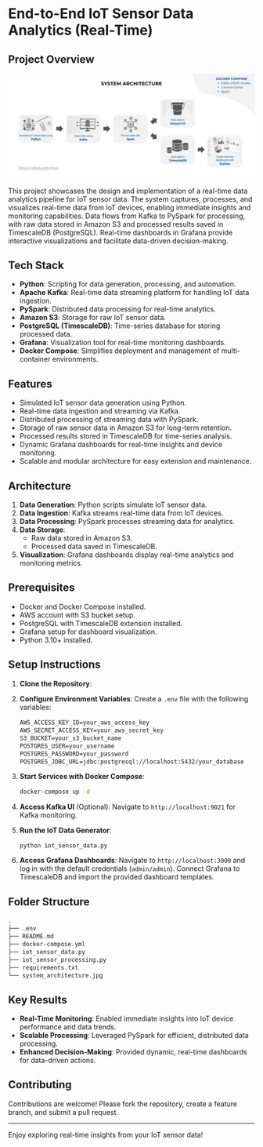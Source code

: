 # End-to-End IoT Sensor Data Analytics (Real-Time)

## Project Overview
![](system_architecture.jpg)

This project showcases the design and implementation of a real-time data analytics pipeline for IoT sensor data. The system captures, processes, and visualizes real-time data from IoT devices, enabling immediate insights and monitoring capabilities. Data flows from Kafka to PySpark for processing, with raw data stored in Amazon S3 and processed results saved in TimescaleDB (PostgreSQL). Real-time dashboards in Grafana provide interactive visualizations and facilitate data-driven decision-making.

## Tech Stack

- **Python**: Scripting for data generation, processing, and automation.
- **Apache Kafka**: Real-time data streaming platform for handling IoT data ingestion.
- **PySpark**: Distributed data processing for real-time analytics.
- **Amazon S3**: Storage for raw IoT sensor data.
- **PostgreSQL (TimescaleDB)**: Time-series database for storing processed data.
- **Grafana**: Visualization tool for real-time monitoring dashboards.
- **Docker Compose**: Simplifies deployment and management of multi-container environments.

## Features

- Simulated IoT sensor data generation using Python.
- Real-time data ingestion and streaming via Kafka.
- Distributed processing of streaming data with PySpark.
- Storage of raw sensor data in Amazon S3 for long-term retention.
- Processed results stored in TimescaleDB for time-series analysis.
- Dynamic Grafana dashboards for real-time insights and device monitoring.
- Scalable and modular architecture for easy extension and maintenance.

## Architecture

1. **Data Generation**: Python scripts simulate IoT sensor data.
2. **Data Ingestion**: Kafka streams real-time data from IoT devices.
3. **Data Processing**: PySpark processes streaming data for analytics.
4. **Data Storage**:
   - Raw data stored in Amazon S3.
   - Processed data saved in TimescaleDB.
5. **Visualization**: Grafana dashboards display real-time analytics and monitoring metrics.

## Prerequisites

- Docker and Docker Compose installed.
- AWS account with S3 bucket setup.
- PostgreSQL with TimescaleDB extension installed.
- Grafana setup for dashboard visualization.
- Python 3.10+ installed.

## Setup Instructions

1. **Clone the Repository**:

2. **Configure Environment Variables**:
   Create a `.env` file with the following variables:

   ```env
   AWS_ACCESS_KEY_ID=your_aws_access_key
   AWS_SECRET_ACCESS_KEY=your_aws_secret_key
   S3_BUCKET=your_s3_bucket_name
   POSTGRES_USER=your_username
   POSTGRES_PASSWORD=your_password
   POSTGRES_JDBC_URL=jdbc:postgresql://localhost:5432/your_database
   ```

3. **Start Services with Docker Compose**:

   ```bash
   docker-compose up -d
   ```

4. **Access Kafka UI** (Optional):
   Navigate to `http://localhost:9021` for Kafka monitoring.

5. **Run the IoT Data Generator**:

   ```bash
   python iot_sensor_data.py
   ```

6. **Access Grafana Dashboards**:
   Navigate to `http://localhost:3000` and log in with the default credentials (`admin/admin`). Connect Grafana to TimescaleDB and import the provided dashboard templates.

## Folder Structure

```
.
├── .env
├── README.md
├── docker-compose.yml
├── iot_sensor_data.py
├── iot_sensor_processing.py
├── requirements.txt
└── system_architecture.jpg
```

## Key Results

- **Real-Time Monitoring**: Enabled immediate insights into IoT device performance and data trends.
- **Scalable Processing**: Leveraged PySpark for efficient, distributed data processing.
- **Enhanced Decision-Making**: Provided dynamic, real-time dashboards for data-driven actions.

## Contributing

Contributions are welcome! Please fork the repository, create a feature branch, and submit a pull request.

---

Enjoy exploring real-time insights from your IoT sensor data!


